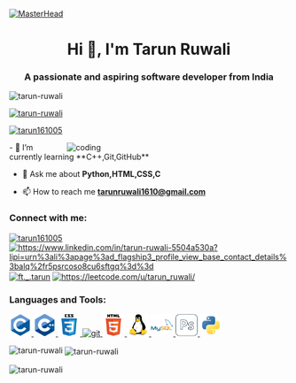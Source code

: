 [![MasterHead](https://user-images.githubusercontent.com/109351602/202650321-7f4da361-f98f-4345-8df4-adf352a11322.gif)]()
<h1 align="center">Hi 👋, I'm Tarun Ruwali</h1>
<h3 align="center">A passionate and aspiring software developer from India</h3>

<p align="left"> <img src="https://komarev.com/ghpvc/?username=tarun-ruwali&label=Profile%20views&color=0e75b6&style=flat" alt="tarun-ruwali" /> </p>

<p align="left"> <a href="https://github.com/ryo-ma/github-profile-trophy"><img src="https://github-profile-trophy.vercel.app/?username=tarun-ruwali" alt="tarun-ruwali" /></a> </p>

<p align="left"> <a href="https://twitter.com/tarun161005" target="blank"><img src="https://img.shields.io/twitter/follow/tarun161005?logo=twitter&style=for-the-badge" alt="tarun161005" /></a> </p>
<img align="right" alt="coding" width="400" src="https://miro.medium.com/v2/resize:fit:1400/1*VMmvImch6VU5pc2VktY1uw.gif">
- 🌱 I’m currently learning **C++,Git,GitHub**

- 💬 Ask me about **Python,HTML,CSS,C**

- 📫 How to reach me **tarunruwali1610@gmail.com**

<h3 align="left">Connect with me:</h3>
<p align="left">
<a href="https://twitter.com/tarun161005" target="blank"><img align="center" src="https://raw.githubusercontent.com/rahuldkjain/github-profile-readme-generator/master/src/images/icons/Social/twitter.svg" alt="tarun161005" height="30" width="40" /></a>
<a href="https://linkedin.com/in/https://www.linkedin.com/in/tarun-ruwali-5504a530a?lipi=urn%3ali%3apage%3ad_flagship3_profile_view_base_contact_details%3balq%2fr5psrcoso8cu6sftgq%3d%3d" target="blank"><img align="center" src="https://raw.githubusercontent.com/rahuldkjain/github-profile-readme-generator/master/src/images/icons/Social/linked-in-alt.svg" alt="https://www.linkedin.com/in/tarun-ruwali-5504a530a?lipi=urn%3ali%3apage%3ad_flagship3_profile_view_base_contact_details%3balq%2fr5psrcoso8cu6sftgq%3d%3d" height="30" width="40" /></a>
<a href="https://instagram.com/ft._.tarun" target="blank"><img align="center" src="https://raw.githubusercontent.com/rahuldkjain/github-profile-readme-generator/master/src/images/icons/Social/instagram.svg" alt="ft._.tarun" height="30" width="40" /></a>
<a href="https://www.leetcode.com/https://leetcode.com/u/tarun_ruwali/" target="blank"><img align="center" src="https://raw.githubusercontent.com/rahuldkjain/github-profile-readme-generator/master/src/images/icons/Social/leet-code.svg" alt="https://leetcode.com/u/tarun_ruwali/" height="30" width="40" /></a>
</p>

<h3 align="left">Languages and Tools:</h3>
<p align="left"> <a href="https://www.cprogramming.com/" target="_blank" rel="noreferrer"> <img src="https://raw.githubusercontent.com/devicons/devicon/master/icons/c/c-original.svg" alt="c" width="40" height="40"/> </a> <a href="https://www.w3schools.com/cpp/" target="_blank" rel="noreferrer"> <img src="https://raw.githubusercontent.com/devicons/devicon/master/icons/cplusplus/cplusplus-original.svg" alt="cplusplus" width="40" height="40"/> </a> <a href="https://www.w3schools.com/css/" target="_blank" rel="noreferrer"> <img src="https://raw.githubusercontent.com/devicons/devicon/master/icons/css3/css3-original-wordmark.svg" alt="css3" width="40" height="40"/> </a> <a href="https://git-scm.com/" target="_blank" rel="noreferrer"> <img src="https://www.vectorlogo.zone/logos/git-scm/git-scm-icon.svg" alt="git" width="40" height="40"/> </a> <a href="https://www.w3.org/html/" target="_blank" rel="noreferrer"> <img src="https://raw.githubusercontent.com/devicons/devicon/master/icons/html5/html5-original-wordmark.svg" alt="html5" width="40" height="40"/> </a> <a href="https://www.linux.org/" target="_blank" rel="noreferrer"> <img src="https://raw.githubusercontent.com/devicons/devicon/master/icons/linux/linux-original.svg" alt="linux" width="40" height="40"/> </a> <a href="https://www.mysql.com/" target="_blank" rel="noreferrer"> <img src="https://raw.githubusercontent.com/devicons/devicon/master/icons/mysql/mysql-original-wordmark.svg" alt="mysql" width="40" height="40"/> </a> <a href="https://www.photoshop.com/en" target="_blank" rel="noreferrer"> <img src="https://raw.githubusercontent.com/devicons/devicon/master/icons/photoshop/photoshop-line.svg" alt="photoshop" width="40" height="40"/> </a> <a href="https://www.python.org" target="_blank" rel="noreferrer"> <img src="https://raw.githubusercontent.com/devicons/devicon/master/icons/python/python-original.svg" alt="python" width="40" height="40"/> </a> </p>

<p><img align="left" src="https://github-readme-stats.vercel.app/api/top-langs?username=tarun-ruwali&show_icons=true&locale=en&layout=compact" alt="tarun-ruwali" /></p>

<p>&nbsp;<img align="center" src="https://github-readme-stats.vercel.app/api?username=tarun-ruwali&show_icons=true&locale=en" alt="tarun-ruwali" /></p>

<p><img align="center" src="https://github-readme-streak-stats.herokuapp.com/?user=tarun-ruwali&" alt="tarun-ruwali" /></p>
